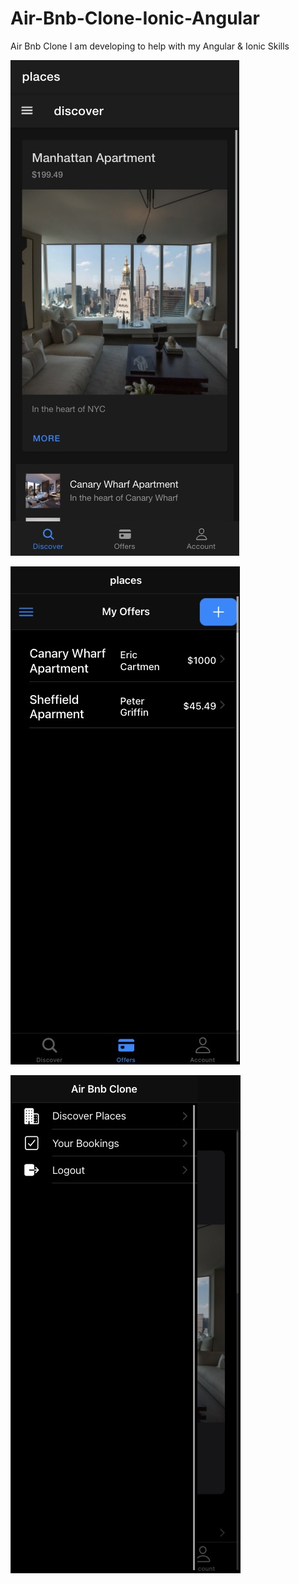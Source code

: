 # Air-Bnb-Clone-Ionic-Angular
Air Bnb Clone I am developing to help with my Angular &amp; Ionic Skills

![](Screenshots/DiscoverPage.jpg)

![](Screenshots/Offers.jpg)

![](Screenshots/Sidenav.jpg)

